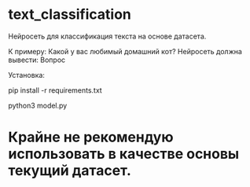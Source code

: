 # text_classification
Нейросеть для классификация текста на основе датасета.


К примеру: Какой у вас любимый домашний кот? Нейросеть должна вывести: Вопрос 

Установка:

pip install -r requirements.txt

python3 model.py


# Крайне не рекомендую использовать в качестве основы текущий датасет.

